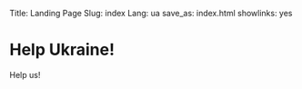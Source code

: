 Title: Landing Page
Slug: index
Lang: ua
save_as: index.html
showlinks: yes

# Help Ukraine!

Help us!